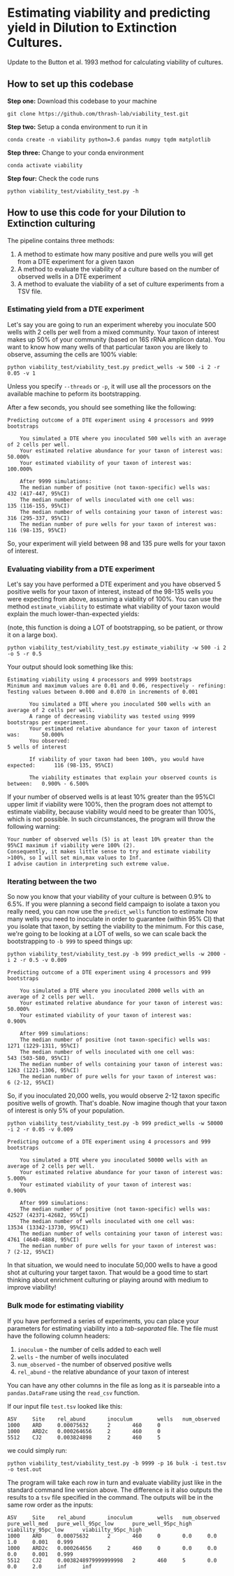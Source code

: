 # Estimating viability and predicting yield in Dilution to Extinction Cultures.


Update to the Button et al. 1993 method for calculating viability of cultures.


## How to set up this codebase

**Step one:** Download this codebase to your machine

```
git clone https://github.com/thrash-lab/viability_test.git
```

**Step two:** Setup a conda environment to run it in

```
conda create -n viability python=3.6 pandas numpy tqdm matplotlib
```

**Step three:** Change to your conda environment
```
conda activate viability
```

**Step four:** Check the code runs
```
python viability_test/viability_test.py -h
```

## How to use this code for your Dilution to Extinction culturing

The pipeline contains three methods:

1. A method to estimate how many positive and pure wells you will get from a DTE experiment for a given taxon
2. A method to evaluate the viability of a culture based on the number of observed wells in a DTE experiment
3. A method to evaluate the viability of a set of culture experiments from a TSV file.

### Estimating yield from a DTE experiment

Let's say you are going to run an experiment whereby you inoculate 500 wells with 2 cells per well from a mixed community. Your taxon of interest makes up 50% of your community (based on 16S rRNA amplicon data). You want to know how many wells of that particular taxon you are likely to observe, assuming the cells are 100% viable:

```
python viability_test/viability_test.py predict_wells -w 500 -i 2 -r 0.05 -v 1
```

Unless you specify `--threads` or `-p`, it will use all the processors on the available machine to peform its bootstrapping.

After a few seconds, you should see something like the following:
```
Predicting outcome of a DTE experiment using 4 processors and 9999 bootstraps

    You simulated a DTE where you inoculated 500 wells with an average of 2 cells per well.
    Your estimated relative abundance for your taxon of interest was:       50.000%
    Your estimated viability of your taxon of interest was:                 100.000%

    After 9999 simulations:
    The median number of positive (not taxon-specific) wells was:           432 (417-447, 95%CI)
    The median number of wells inoculated with one cell was:                135 (116-155, 95%CI)
    The median number of wells containing your taxon of interest was:       316 (295-337, 95%CI)
    The median number of pure wells for your taxon of interest was:         116 (98-135, 95%CI)
```

So, your experiment will yield between 98 and 135 pure wells for your taxon of interest.


### Evaluating viability from a DTE experiment
Let's say you have performed a DTE experiment and you have observed 5 positive wells for your taxon of interest, instead of the 98-135 wells you were expecting from above, assuming a viability of 100%. You can use the method `estimate_viability` to estimate what viability of your taxon would explain the much lower-than-expected yields:

(note, this function is doing a LOT of bootstrapping, so be patient, or throw it on a large box).

```
python viability_test/viability_test.py estimate_viability -w 500 -i 2 -o 5 -r 0.5
```

Your output should look something like this:
 ```
Estimating viability using 4 processors and 9999 bootstraps
Minimum and maximum values are 0.01 and 0.06, respectively - refining:
Testing values between 0.000 and 0.070 in increments of 0.001

        You simulated a DTE where you inoculated 500 wells with an average of 2 cells per well.
        A range of decreasing viability was tested using 9999 bootstraps per experiment.
        Your estimated relative abundance for your taxon of interest was:       50.000%
        You observed:                                                           5 wells of interest

        If viability of your taxon had been 100%, you would have expected:      116 (98-135, 95%CI)

        The viability estimates that explain your observed counts is between:   0.900% - 6.500%

```

If your number of observed wells is at least 10% greater than the 95%CI upper limit if viability were 100%, then the program does not attempt to estimate viability, because viability would need to be greater than 100%, which is not possible. In such circumstances, the program will throw the following warning:

```
Your number of observed wells (5) is at least 10% greater than the 95%CI maximum if viability were 100% (2).
Consequently, it makes little sense to try and estimate viability >100%, so I will set min,max values to Inf.
I advise caution in interpreting such extreme value.
```

### Iterating between the two
So now you know that your viability of your culture is between 0.9% to 6.5%. If you were planning a second field campaign to isolate a taxon you really need, you can now use the `predict_wells` function to estimate how many wells you need to inoculate in order to guarantee (within 95% CI) that you isolate that taxon, by setting the viability to the minimum. For this case, we're going to be looking at a LOT of wells, so we can scale back the bootstrapping to `-b 999` to speed things up:

```
python viability_test/viability_test.py -b 999 predict_wells -w 2000 -i 2 -r 0.5 -v 0.009
```

```
Predicting outcome of a DTE experiment using 4 processors and 999 bootstraps

    You simulated a DTE where you inoculated 2000 wells with an average of 2 cells per well.
    Your estimated relative abundance for your taxon of interest was:       50.000%
    Your estimated viability of your taxon of interest was:                 0.900%

    After 999 simulations:
    The median number of positive (not taxon-specific) wells was:           1271 (1229-1311, 95%CI)
    The median number of wells inoculated with one cell was:                543 (503-580, 95%CI)
    The median number of wells containing your taxon of interest was:       1263 (1221-1306, 95%CI)
    The median number of pure wells for your taxon of interest was:         6 (2-12, 95%CI)

```

So, if you inoculated 20,000 wells, you would observe 2-12 taxon specific positive wells of growth. That's doable. Now imagine though that your taxon of interest is only 5% of your population.

```
python viability_test/viability_test.py -b 999 predict_wells -w 50000 -i 2 -r 0.05 -v 0.009
```

```
Predicting outcome of a DTE experiment using 4 processors and 999 bootstraps

    You simulated a DTE where you inoculated 50000 wells with an average of 2 cells per well.
    Your estimated relative abundance for your taxon of interest was:       5.000%
    Your estimated viability of your taxon of interest was:                 0.900%

    After 999 simulations:
    The median number of positive (not taxon-specific) wells was:           42527 (42371-42682, 95%CI)
    The median number of wells inoculated with one cell was:                13534 (13342-13730, 95%CI)
    The median number of wells containing your taxon of interest was:       4761 (4640-4888, 95%CI)
    The median number of pure wells for your taxon of interest was:         7 (2-12, 95%CI)
```

In that situation, we would need to inoculate 50,000 wells to have a good shot at culturing your target taxon. That would be a good time to start thinking about enrichment culturing or playing around with medium to improve viability!

### Bulk mode for estimating viability

If you have performed a series of experiments, you can place your parameters for estimating viability into a *tab-separated* file. The file must have the following column headers:

1. `inoculum` - the number of cells added to each well
2. `wells` - the number of wells inoculated
3. `num_observed` - the number of observed positive wells
4. `rel_abund` - the relative abundance of your taxon of interest

You can have any other columns in the file as long as it is parseable into a `pandas.DataFrame` using the `read_csv` function.

If our input file `test.tsv` looked like this:

```
ASV     Site    rel_abund       inoculum        wells   num_observed
1000    ARD     0.00075632      2       460     0
1000    ARD2c   0.000264656     2       460     0
5512    CJ2     0.003824898     2       460     5
```

we could simply run:
```
python viability_test/viability_test.py -b 9999 -p 16 bulk -i test.tsv -o test.out
```

The program will take each row in turn and evaluate viability just like in the standard command line version above. The difference is it also outputs the results to a `tsv` file specified in the command. The outputs will be in the same row order as the inputs:

```
ASV     Site    rel_abund       inoculum        wells   num_observed    pure_well_med   pure_well_95pc_low      pure_well_95pc_high     viability_95pc_low      viabiilty_95pc_high
1000    ARD     0.00075632      2       460     0       0.0     0.0     1.0     0.001   0.999
1000    ARD2c   0.000264656     2       460     0       0.0     0.0     0.0     0.001   0.999
5512    CJ2     0.0038248979999999998   2       460     5       0.0     0.0     2.0     inf     inf
```

